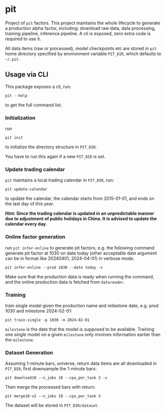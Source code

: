 # pit

Project of ``pit`` factors. This project maintains the whole lifecycle to generate a production alpha factor, including: download raw data, data processing, training pipeline, inference pipeline. A cli is exposed, zero extra code is required to use it.

All data items (raw or processed), model checkpoints etc are stored in ``pit`` home directory specified by environment variable `PIT_DIR`, which defaults to `~/.pit`.

## Usage via CLI

This package exposes a cli, run:

``
pit --help
``

to get the full command list.

### Initialization

run 

```pit init``` 

to initialize the directory structure in ``PIT_DIR``.

You have to run this again if a new ``PIT_DIR`` is set.

### Update trading calendar

``pit`` maintains a local trading calendar in ``PIT_DIR``, run:

```shell
pit update-calendar 
```

to update the calendar, the calendar starts from 2015-01-01, and ends on the last day of this year.

  **Hint: Since the trading calendar is updated in an unpredictable manner due to adjustment of public holidays in China. It is advised to update the calendar every day.**

### Online factor generation

run ``pit infer-online`` to generate pit factors, e.g. the following command generate pit factor at 1030 on date today (other acceptable date argument can be in format like 20240401, 2024-04-01) in verbose mode.

```shell
pit infer-online --prod 1030 --date today -v
```

Make sure that the production data is ready when running the command, and the online production data is fetched from ``datareader``.

### Training

train single model given the production name and milestone date, e.g. prod 1030 and milestone 2024-02-01:

```shell
pit train-single -p 1030 -m 2024-02-01
```

``milestone``  is the date that the model is supposed to be available. Training one single model on a given ``milestone`` only involves information earlier than the ``milestone``.

### Dataset Generation

Assuming 1-minute bars, universe, return data items are all downloaded in ``PIT_DIR``, first downsample the 1-minute bars:

```shell
pit download10 --n_jobs 10 --cpu_per_task 3 -v
```

Then merge the processed bars with return:

```shell
pit merge10-v2 --n_jobs 10 --cpu_per_task 3
```

The dataset will be stored in ``PIT_DIR/dataset``.

